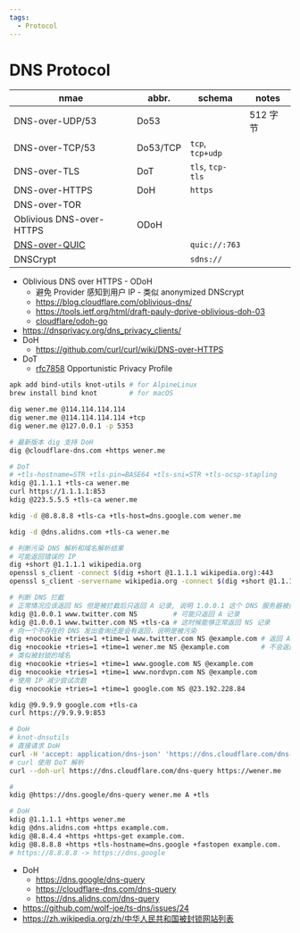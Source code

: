 ```yaml
---
tags:
  - Protocol
---
```


# DNS Protocol

| nmae                     | abbr.    | schema                 | notes    |
| ------------------------ | -------- | ---------------------- | -------- |
| DNS-over-UDP/53          | Do53     |                        | 512 字节 |
| DNS-over-TCP/53          | Do53/TCP | `tcp`, `tcp+udp` |
| DNS-over-TLS             | DoT      | `tls`, `tcp-tls` |
| DNS-over-HTTPS           | DoH      | `https`             |
| DNS-over-TOR             |          |
| Oblivious DNS-over-HTTPS | ODoH     |
| [DNS-over-QUIC]          |          | `quic://:763`          |
| DNSCrypt                 |          | `sdns://`              |

[dns-over-quic]: https://tools.ietf.org/html/draft-huitema-quic-dnsoquic-07
[rfc7858]: https://datatracker.ietf.org/doc/html/rfc7858.html

- Oblivious DNS over HTTPS - ODoH
  - 避免 Provider 感知到用户 IP - 类似 anonymized DNScrypt
  - https://blog.cloudflare.com/oblivious-dns/
  - https://tools.ietf.org/html/draft-pauly-dprive-oblivious-doh-03
  - [cloudflare/odoh-go](https://github.com/cloudflare/odoh-go)
- https://dnsprivacy.org/dns_privacy_clients/
- DoH
  - https://github.com/curl/curl/wiki/DNS-over-HTTPS
- DoT
  - [rfc7858] Opportunistic Privacy Profile

```bash
apk add bind-utils knot-utils # for AlpineLinux
brew install bind knot        # for macOS

dig wener.me @114.114.114.114
dig wener.me @114.114.114.114 +tcp
dig wener.me @127.0.0.1 -p 5353

# 最新版本 dig 支持 DoH
dig @cloudflare-dns.com +https wener.me

# DoT
# +tls-hostname=STR +tls-pin=BASE64 +tls-sni=STR +tls-ocsp-stapling
kdig @1.1.1.1 +tls-ca wener.me
curl https://1.1.1.1:853
kdig @223.5.5.5 +tls-ca wener.me

kdig -d @8.8.8.8 +tls-ca +tls-host=dns.google.com wener.me

kdig -d @dns.alidns.com +tls-ca wener.me

# 判断污染 DNS 解析和域名解析结果
# 可能返回错误的 IP
dig +short @1.1.1.1 wikipedia.org
openssl s_client -connect $(dig +short @1.1.1.1 wikipedia.org):443
openssl s_client -servername wikipedia.org -connect $(dig +short @1.1.1.1 wikipedia.org):443 < /dev/null 2> /dev/null | openssl x509 -noout -subject

# 判断 DNS 拦截
# 正常情况应该返回 NS 但是被拦截后只返回 A 记录, 说明 1.0.0.1 这个 DNS 服务器被拦截了
kdig @1.0.0.1 www.twitter.com NS         # 可能只返回 A 记录
kdig @1.0.0.1 www.twitter.com NS +tls-ca # 这时候能够正常返回 NS 记录
# 向一个不存在的 DNS 发出查询还是会有返回，说明是被污染
dig +nocookie +tries=1 +time=1 www.twitter.com NS @example.com # 返回 A 记录
dig +nocookie +tries=1 +time=1 wener.me NS @example.com        # 不会返回，因为这个域名没有被污染
# 类似被封锁的域名
dig +nocookie +tries=1 +time=1 www.google.com NS @example.com
dig +nocookie +tries=1 +time=1 www.nordvpn.com NS @example.com
# 使用 IP 减少尝试次数
dig +nocookie +tries=1 +time=1 google.com NS @23.192.228.84

kdig @9.9.9.9 google.com +tls-ca
curl https://9.9.9.9:853

# DoH
# knot-dnsutils
# 直接请求 DoH
curl -H 'accept: application/dns-json' 'https://dns.cloudflare.com/dns-query?name=wener.me&type=A' | jq .
# curl 使用 DoT 解析
curl --doh-url https://dns.cloudflare.com/dns-query https://wener.me

#
kdig @https://dns.google/dns-query wener.me A +tls

# DoH
kdig @1.1.1.1 +https wener.me
kdig @dns.alidns.com +https example.com.
kdig @8.8.4.4 +https +https-get example.com.
kdig @8.8.8.8 +https +tls-hostname=dns.google +fastopen example.com.
# https://8.8.8.8 -> https://dns.google
```

- DoH
  - https://dns.google/dns-query
  - https://cloudflare-dns.com/dns-query
  - https://dns.alidns.com/dns-query
- https://github.com/wolf-joe/ts-dns/issues/24
- https://zh.wikipedia.org/zh/中华人民共和国被封锁网站列表
